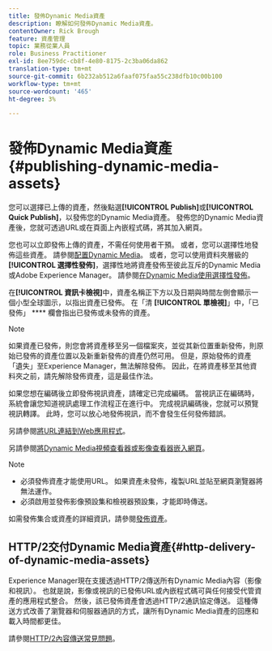```yaml
---
title: 發佈Dynamic Media資產
description: 瞭解如何發佈Dynamic Media資產。
contentOwner: Rick Brough
feature: 資產管理
topic: 業務從業人員
role: Business Practitioner
exl-id: 8ee759dc-cb8f-4e80-8175-2c3ba06da862
translation-type: tm+mt
source-git-commit: 6b232ab512a6faaf075faa55c238dfb10c00b100
workflow-type: tm+mt
source-wordcount: '465'
ht-degree: 3%

---
```


# 發佈Dynamic Media資產{#publishing-dynamic-media-assets}

您可以選擇已上傳的資產，然後點選&#x200B;**[!UICONTROL Publish]**&#x200B;或&#x200B;**[!UICONTROL Quick Publish]**，以發佈您的Dynamic Media資產。 發佈您的Dynamic Media資產後，您就可透過URL或在頁面上內嵌程式碼，將其加入網頁。

您也可以立即發佈上傳的資產，不需任何使用者干預。 或者，您可以選擇性地發佈這些資產。 請參閱[配置Dynamic Media](config-dm.md)。 或者，您可以使用資料夾層級的&#x200B;**[!UICONTROL 選擇性發佈]**，選擇性地將資產發佈至彼此互斥的Dynamic Media或Adobe Experience Manager。 請參閱[在Dynamic Media使用選擇性發佈](/help/assets/dynamic-media/selective-publishing.md)。

在&#x200B;**[!UICONTROL 資訊卡檢視]**&#x200B;中，資產名稱正下方以及日期與時間左側會顯示一個小型全球圖示，以指出資產已發佈。 在「清 **[!UICONTROL 單檢視]**」中，「已發佈」 **** 欄會指出已發佈或未發佈的資產。

>[!NOTE]
>
>如果資產已發佈，則您會將資產移至另一個檔案夾，並從其新位置重新發佈，則原始已發佈的資產位置以及新重新發佈的資產仍然可用。 但是，原始發佈的資產「遺失」至Experience Manager，無法解除發佈。 因此，在將資產移至其他資料夾之前，請先解除發佈資產，這是最佳作法。

如果您想在編碼後立即發佈視訊資產，請確定已完成編碼。 當視訊正在編碼時，系統會讓您知道視訊處理工作流程正在進行中。 完成視訊編碼後，您就可以預覽視訊轉譯。 此時，您可以放心地發佈視訊，而不會發生任何發佈錯誤。

另請參閱[將URL連結到Web應用程式](linking-urls-to-yourwebapplication.md)。

另請參閱[將Dynamic Media視頻查看器或影像查看器嵌入網頁](embed-code.md)。

>[!NOTE]
>
>* 必須發佈資產才能使用URL。 如果資產未發佈，複製URL並貼至網頁瀏覽器將無法運作。
>* 必須啟用並發佈影像預設集和檢視器預設集，才能即時傳送。

>



如需發佈集合或資產的詳細資訊，請參閱[發佈資產](/help/assets/manage-digital-assets.md)。

## HTTP/2交付Dynamic Media資產{#http-delivery-of-dynamic-media-assets}

Experience Manager現在支援透過HTTP/2傳送所有Dynamic Media內容（影像和視訊）。 也就是說，影像或視訊的已發佈URL或內嵌程式碼可與任何接受代管資產的應用程式整合。 然後，該已發佈資產會透過HTTP/2通訊協定傳送。 這種傳送方式改善了瀏覽器和伺服器通訊的方式，讓所有Dynamic Media資產的回應和載入時間都更佳。

請參閱[HTTP/2內容傳送常見問題](/help/assets/dynamic-media/http2faq.md)。

<!--this md file used to reside under sites-administering-->
